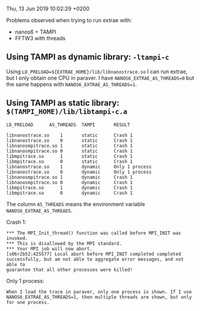 Thu, 13 Jun 2019 10:02:29 +0200

Problems observed when trying to run extrae with:

- nanos6 + TAMPI
- FFTW3 with threads

## Using TAMPI as dynamic library: `-ltampi-c`

Using `LD_PRELOAD=${EXTRAE_HOME}/lib/libnanostrace.so` I can run extrae, but I
only obtain one CPU in paraver. I have `NANOS6_EXTRAE_AS_THREADS=0` but the same
happens with `NANOS6_EXTRAE_AS_THREADS=1`.

## Using TAMPI as static library: `$(TAMPI_HOME)/lib/libtampi-c.a`

	LD_PRELOAD		AS_THREADS	TAMPI		RESULT

	libnanostrace.so	1		static		Crash 1
	libnanostrace.so	0		static		Crash 1
	libnanosmpitrace.so	1		static		Crash 1
	libnanosmpitrace.so	0		static		Crash 1
	libmpitrace.so		1		static		Crash 1
	libmpitrace.so		0		static		Crash 1
	libnanostrace.so	1		dynamic		Only 1 process
	libnanostrace.so	0		dynamic		Only 1 process
	libnanosmpitrace.so	1		dynamic		Crash 1
	libnanosmpitrace.so	0		dynamic		Crash 1
	libmpitrace.so		1		dynamic		Crash 1
	libmpitrace.so		0		dynamic		Crash 1

The column `AS_THREADS` means the environment variable
`NANOS6_EXTRAE_AS_THREADS`.

Crash 1:

	*** The MPI_Init_thread() function was called before MPI_INIT was invoked.
	*** This is disallowed by the MPI standard.
	*** Your MPI job will now abort.
	[s06r2b52:425577] Local abort before MPI_INIT completed completed
	successfully, but am not able to aggregate error messages, and not able to
	guarantee that all other processes were killed!

Only 1 process:

	When I load the trace in paraver, only one process is shown. If I use
	NANOS6_EXTRAE_AS_THREADS=1, then multiple threads are shown, but only
	for one process.

